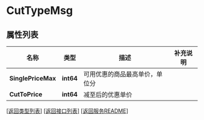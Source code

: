 # CutTypeMsg

## 属性列表

名称 | 类型 | 描述 | 补充说明
------------ | ------------- | ------------- | -------------
**SinglePriceMax** | **int64** | 可用优惠的商品最高单价，单位分 | 
**CutToPrice** | **int64** | 减至后的优惠单价 | 

[\[返回类型列表\]](README.md#类型列表)
[\[返回接口列表\]](README.md#接口列表)
[\[返回服务README\]](README.md)


